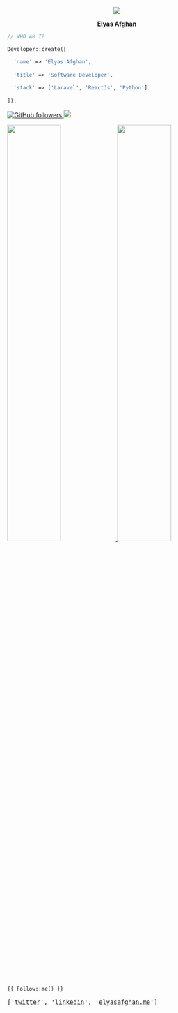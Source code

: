 <p align="center">
  <img src="https://www.facebook.com/photo?fbid=259740853099391&set=a.106710261735785?v=4&h=200&w=200&fit=cover&mask=circle&maxage=7d">
  
  **<p align="center">Elyas Afghan</p>**
</p>


```php
// WHO AM I?

Developer::create([

  'name' => 'Elyas Afghan',
  
  'title' => 'Software Developer',
  
  'stack' => ['Laravel', 'ReactJs', 'Python'] 
  
]);
```

<p>
  <a href="https://github.com/afghanelyas?tab=followers" target="_blank">
    <img alt="GitHub followers" src="https://img.shields.io/github/followers/afghanelyas?label=Github&style=flat">
  </a>
  <a href="https://github.com/afghanelyas" target="_blank">
    <img src="https://komarev.com/ghpvc/?username=afghanelyas&label=Views&color=brightgreen&style=flat"/>
  </a>
</p>
 

<p align="left">
  <a href="https://github.com/afghanelyas">
    <img width="49.5%" src="https://github-readme-stats-sigma-five.vercel.app/api?username=afghanelyas&show_icons=true&theme=white&hide_border=true&text_color=2D2D2E&ring_color=DD6B00&hide_title=true&icon_color=8E8E8E" />
    </a>
    <a href="https://github.com/afghanelyas">
    <img width="49.5%" src="https://github-readme-streak-stats.herokuapp.com/?user=afghanelyas&theme=white&hide_border=true" />
  </a>
</p>

<br />

```php
{{ Follow::me() }}
```

<pre>
['<a href="https://twitter.com/AfghanElyas1" title="Twitter Profile">twitter</a>', '<a href="https://www.linkedin.com/in/elyas-afghan-225394222/" title="Linkedin profile">linkedin</a>', '<a href="https://elyasafghan.me" title="Personal Website">elyasafghan.me</a>']
</pre>
